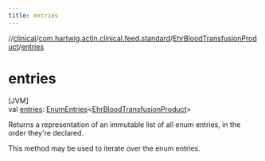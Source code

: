 ```yaml
---
title: entries
---
```

//[clinical](../../../index.html)/[com.hartwig.actin.clinical.feed.standard](../index.html)/[EhrBloodTransfusionProduct](index.html)/[entries](entries.html)



# entries



[JVM]\
val [entries](entries.html): [EnumEntries](https://kotlinlang.org/api/latest/jvm/stdlib/kotlin.enums/-enum-entries/index.html)&lt;[EhrBloodTransfusionProduct](index.html)&gt;



Returns a representation of an immutable list of all enum entries, in the order they're declared.



This method may be used to iterate over the enum entries.




